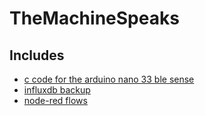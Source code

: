 # TheMachineSpeaks

## Includes

- [c code for the arduino nano 33 ble sense](./nano33ble/)
- [influxdb backup](./influxdb_backup)
- [node-red flows](./noderedflows/)
